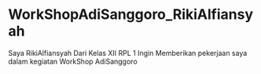# WorkShopAdiSanggoro_RikiAlfiansyah
Saya RikiAlfiansyah Dari Kelas XII RPL 1 Ingin Memberikan pekerjaan saya dalam kegiatan WorkShop AdiSanggoro
